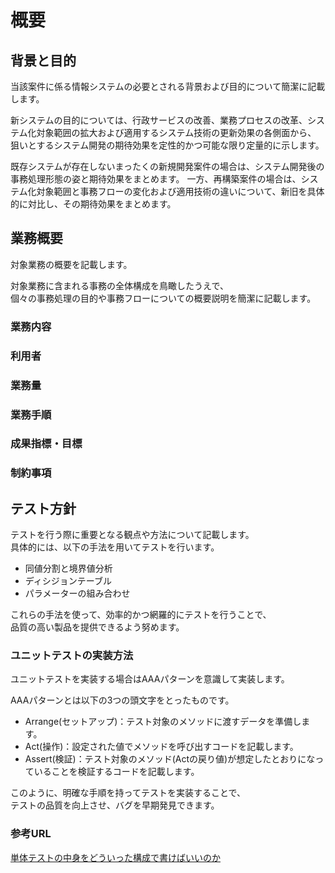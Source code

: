 概要
===========================

背景と目的
--------------------------------

当該案件に係る情報システムの必要とされる背景および目的について簡潔に記載します。

新システムの目的については、行政サービスの改善、業務プロセスの改革、システム化対象範囲の拡大および適用するシステム技術の更新効果の各側面から、
狙いとするシステム開発の期待効果を定性的かつ可能な限り定量的に示します。

既存システムが存在しないまったくの新規開発案件の場合は、システム開発後の事務処理形態の姿と期待効果をまとめます。
一方、再構築案件の場合は、システム化対象範囲と事務フローの変化および適用技術の違いについて、新旧を具体的に対比し、その期待効果をまとめます。

業務概要
--------------------------------

対象業務の概要を記載します。

対象業務に含まれる事務の全体構成を鳥瞰したうえで、  
個々の事務処理の目的や事務フローについての概要説明を簡潔に記載します。

### 業務内容

### 利用者

### 業務量

### 業務手順

### 成果指標・目標

### 制約事項

テスト方針
--------------------------------

テストを行う際に重要となる観点や方法について記載します。  
具体的には、以下の手法を用いてテストを行います。

* 同値分割と境界値分析
* ディシジョンテーブル
* パラメーターの組み合わせ

これらの手法を使って、効率的かつ網羅的にテストを行うことで、  
品質の高い製品を提供できるよう努めます。

### ユニットテストの実装方法

ユニットテストを実装する場合はAAAパターンを意識して実装します。

AAAパターンとは以下の3つの頭文字をとったものです。

* Arrange(セットアップ)：テスト対象のメソッドに渡すデータを準備します。
* Act(操作)：設定された値でメソッドを呼び出すコードを記載します。
* Assert(検証)：テスト対象のメソッド(Actの戻り値)が想定したとおりになっていることを検証するコードを記載します。

このように、明確な手順を持ってテストを実装することで、  
テストの品質を向上させ、バグを早期発見できます。

### 参考URL

[単体テストの中身をどういった構成で書けばいいのか](https://zenn.dev/t_kitamura/books/2ff9c13d5549d9/viewer/a5a80d#aaa%E3%83%91%E3%82%BF%E3%83%BC%E3%83%B3%E3%81%A7%E5%AE%9F%E8%A3%85%E3%81%95%E3%82%8C%E3%81%A6%E3%81%84%E3%81%AA%E3%81%84%E3%82%B3%E3%83%BC%E3%83%89)

